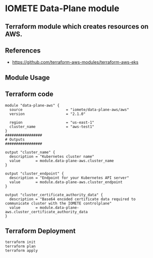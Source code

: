# IOMETE Data-Plane module

## Terraform module which creates resources on AWS.


## References
- https://github.com/terraform-aws-modules/terraform-aws-eks

## Module Usage


## Terraform code

```hcl
module "data-plane-aws" {
  source                    = "iomete/data-plane-aws/aws"
  version                   = "2.1.0"
 
  region                    = "us-east-1"
  cluster_name              = "aws-test1"
}
################# 
# Outputs 
#################

output "cluster_name" {
  description = "Kubernetes cluster name"
  value       = module.data-plane-aws.cluster_name
}

output "cluster_endpoint" {
  description = "Endpoint for your Kubernetes API server"
  value       = module.data-plane-aws.cluster_endpoint
}

output "cluster_certificate_authority_data" {
  description = "Base64 encoded certificate data required to communicate cluster with the IOMETE controlplane"
  value       = module.data-plane-aws.cluster_certificate_authority_data
}
```

## Terraform Deployment

```shell
terraform init
terraform plan
terraform apply
```